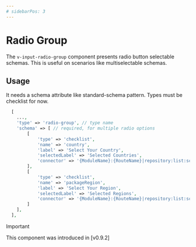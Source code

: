 ```yaml
---
# sidebarPos: 3
---
```

# Radio Group <Badge type="tip" text="^0.9.2" />

The `v-input-radio-group` component presents radio button selectable schemas. This is useful on scenarios like multiselectable schemas.

## Usage
It needs a schema attribute like standard-schema pattern. Types must be checklist for now.
``` php
  [
    ...,
    'type' => 'radio-group', // type name
    'schema' => [ // required, for multiple radio options
        [
            'type' => 'checklist',
            'name' => 'country',
            'label' => 'Select Your Country',
            'selectedLabel' => 'Selected Countries',
            'connector' => '{ModuleName}:{RouteName}|repository:list:scopes=hasPackage:with=packageLanguages',
        ],
        [
            'type' => 'checklist',
            'name' => 'packageRegion',
            'label' => 'Select Your Region',
            'selectedLabel' => 'Selected Regions',
            'connector' => '{ModuleName}:{RouteName}|repository:list:scopes=hasPackage',
        ]
    ],
  ],
```

> [!IMPORTANT]
> This component was introduced in [v0.9.2]
